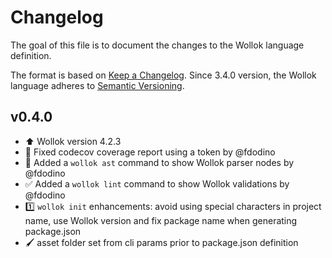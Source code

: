 
# Changelog

The goal of this file is to document the changes to the Wollok language definition.

The format is based on [Keep a Changelog](https://keepachangelog.com/en/1.0.0/).
Since 3.4.0 version, the Wollok language adheres to [Semantic Versioning](https://semver.org/spec/v2.0.0.html).

## v0.4.0

- ⬆️ Wollok version 4.2.3
- 🚥 Fixed codecov coverage report using a token by @fdodino
- 🌲 Added a `wollok ast` command to show Wollok parser nodes by @fdodino
- ✅ Added a `wollok lint` command to show Wollok validations by @fdodino
- 1️⃣ `wollok init` enhancements: avoid using special characters in project name, use Wollok version and fix package name when generating package.json
- 🖌️ asset folder set from cli params prior to package.json definition
